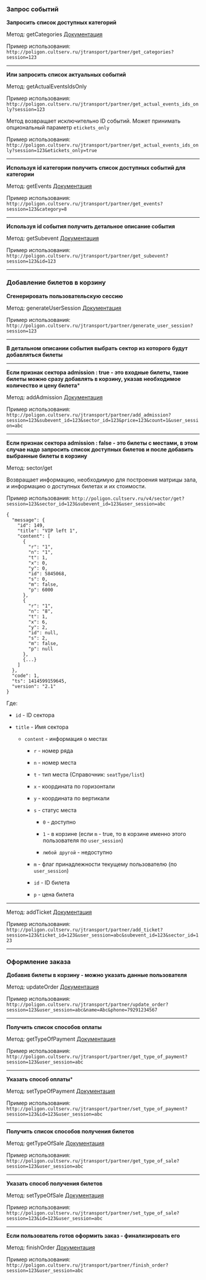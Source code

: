 ### Запрос событий

**Запросить список доступных категорий**

Метод: getCategories
[Документация](http://api.cultserv.ru/public/docs/methods/#!/categories/getCategories_get_0)

Пример использования: ``http://poligon.cultserv.ru/jtransport/partner/get_categories?session=123``

*****

**Или запросить список актуальных событий**

Метод: getActualEventsIdsOnly

Пример использования: ``http://poligon.cultserv.ru/jtransport/partner/get_actual_events_ids_only?session=123``

Метод возвращает исключительно ID событий.
Может принимать опциональный параметр ``etickets_only``

Пример использования: ``http://poligon.cultserv.ru/jtransport/partner/get_actual_events_ids_only?session=123&etickets_only=true``

*****

**Используя id категории получить список доступных событий для категории**

Метод: getEvents
[Документация](http://api.cultserv.ru/public/docs/methods/#!/events/getEvents_get_3)

Пример использования: ``http://poligon.cultserv.ru/jtransport/partner/get_events?session=123&category=8``

*****

**Используя id события получить детальное описание события**

Метод: getSubevent
[Документация](http://api.cultserv.ru/public/docs/methods/#!/events/getSubevent_get_5)

Пример использования: ``http://poligon.cultserv.ru/jtransport/partner/get_subevent?session=123&id=123``

*****

### Добавление билетов в корзину

**Сгенерировать пользовательскую сессию**

Метод: generateUserSession
[Документация](http://api.cultserv.ru/public/docs/methods/#!/user/generateUserSession_get_0)

Пример использования: ``http://poligon.cultserv.ru/jtransport/partner/generate_user_session?session=123``

*****

**В детальном описании события выбрать сектор из которого будут добавляться билеты**

*****

**Если признак сектора admission : true - это входные билеты, такие билеты можно сразу добавлять в корзину, указав необходимое количество и цену билета***

Метод: addAdmission
[Документация](http://api.cultserv.ru/public/docs/methods/#!/cart/addAdmission_get_0)

Пример использования: ``http://poligon.cultserv.ru/jtransport/partner/add_admission?session=123&subevent_id=123&sector_id=123&price=123&count=1&user_session=abc``

*****

**Если признак сектора admission : false - это билеты с местами, в этом случае надо запросить список доступных билетов и после добавить выбранные билеты в корзину**

Метод: sector/get

Возвращает информацию, необходимую для построения матрицы зала, и информацию о доступных билетах и их стоимости.

Пример использования: ``http://poligon.cultserv.ru/v4/sector/get?session=123&sector_id=123&subevent_id=123&user_session=abc``

````
{
  "message": {
    "id": 149,
    "title": "VIP left 1",
    "content": [
      {
        "r": "1",
        "n": "1",
        "t": 1,
        "x": 0,
        "y": 0,
        "id": 5845068,
        "s": 0,
        "m": false,
        "p": 6000
      },
      {
        "r": "1",
        "n": "8",
        "t": 1,
        "x": 6,
        "y": 2,
        "id": null,
        "s": 2,
        "m": false,
        "p": null
      },
      {...}
    ]
  },
  "code": 1,
  "ts": 1414599159645,
  "version": "2.1"
}
````

Где:

* ``id`` - ID сектора

* ``title`` - Имя сектора

    * ``content`` - информация о местах

        * ``r`` - номер ряда

        * ``n`` - номер места

        * ``t`` - тип места (Справочник: ``seatType/list``)

        * ``x`` - координата по горизонтали

        * ``y`` - координата по вертикали

        * ``s`` - статус места
            
            * ``0`` - доступно
            
            * ``1`` - в корзине (если ``m`` - true, то в корзине именно этого пользователя по ``user_session``)
            
            * ``любой другой`` - недоступно
            
        * ``m`` - флаг принадлежности текущему пользователю (по ``user_session``)

        * ``id`` - ID билета
        
        * ``p`` - цена билета
            
- - -

Метод: addTicket
[Документация](http://api.cultserv.ru/public/docs/methods/#!/cart/addTicket_get_1)

Пример использования: ``http://poligon.cultserv.ru/jtransport/partner/add_ticket?session=123&ticket_id=123&user_session=abc&subevent_id=123&sector_id=123``

*****

### Оформление заказа

**Добавив билеты в корзину - можно указать данные пользователя**

Метод: updateOrder
[Документация](http://api.cultserv.ru/public/docs/methods/#!/order/makeOrder_get_3)

Пример использования: ``http://poligon.cultserv.ru/jtransport/partner/update_order?session=123&user_session=abc&name=Abc&phone=79291234567``

*****

**Получить список способов оплаты**

Метод: getTypeOfPayment
[Документация](http://api.cultserv.ru/public/docs/methods/#!/order/getTypeOfPayment_get_8)

Пример использования: ``http://poligon.cultserv.ru/jtransport/partner/get_type_of_payment?session=123&user_session=abc``

*****

**Указать способ оплаты***

Метод: setTypeOfPayment
[Документация](http://api.cultserv.ru/public/docs/methods/#!/order/setTypeOfPayment_get_9)

Пример использования: ``http://poligon.cultserv.ru/jtransport/partner/set_type_of_payment?session=123&id=123&user_session=abc``

*****

**Получить список способов получения билетов**

Метод: getTypeOfSale
[Документация](http://api.cultserv.ru/public/docs/methods/#!/order/getTypeOfSale_get_6)

Пример использования: ``http://poligon.cultserv.ru/jtransport/partner/get_type_of_sale?session=123&user_session=abc``

*****

**Указать способ получения билетов**

Метод: setTypeOfSale
[Документация](http://api.cultserv.ru/public/docs/methods/#!/order/setTypeOfSale_get_7)

Пример использования: ``http://poligon.cultserv.ru/jtransport/partner/set_type_of_sale?session=123&id=123&user_session=abc``

*****

**Если пользователь готов оформить заказ - финализировать его**

Метод: finishOrder
[Документация](http://api.cultserv.ru/public/docs/methods/#!/order/finishOrder_get_4)

Пример использования: ``http://poligon.cultserv.ru/jtransport/partner/finish_order?session=123&user_session=abc``